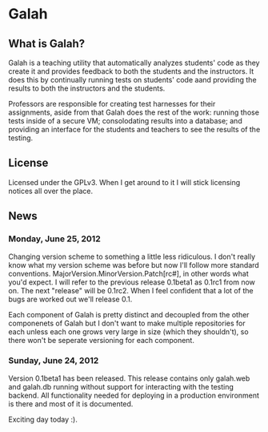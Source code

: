 # Galah

## What is Galah?

Galah is a teaching utility that automatically analyzes students' code as
they create it and provides feedback to both the students and the instructors.
It does this by continually running tests on students' code aand providing the
results to both the instructors and the students.

Professors are responsible for creating test harnesses for their assignments,
aside from that Galah does the rest of the work: running those tests inside of
a secure VM; consolodating results into a database; and providing an interface
for the students and teachers to see the results of the testing.

## License

Licensed under the GPLv3. When I get around to it I will stick licensing
notices all over the place.

## News

### Monday, June 25, 2012

Changing version scheme to something a little less ridiculous. I don't really
know what my version scheme was before but now I'll follow more standard
conventions. MajorVersion.MinorVersion.Patch[rc#], in other words what you'd
expect. I will refer to the previous release 0.1beta1 as 0.1rc1 from now on.
The next "release" will be 0.1rc2. When I feel confident that a lot of the
bugs are worked out we'll release 0.1.

Each component of Galah is pretty distinct and decoupled from the other
componenets of Galah but I don't want to make multiple repositories for each
unless each one grows very large in size (which they shouldn't), so there
won't be seperate versioning for each component.

### Sunday, June 24, 2012

Version 0.1beta1 has been released. This release contains only galah.web and
galah.db running without support for interacting with the testing backend. All
functionality needed for deploying in a production environment is there and
most of it is documented.

Exciting day today :).
